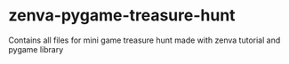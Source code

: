 # zenva-pygame-treasure-hunt
Contains all files for mini game treasure hunt made with zenva tutorial and pygame library
